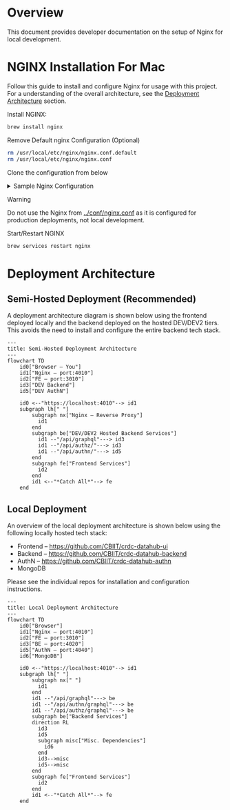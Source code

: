 # Overview

This document provides developer documentation on the setup of Nginx for local development.

# NGINX Installation For Mac

Follow this guide to install and configure Nginx for usage with this project. For a understanding of the overall architecture, see the [Deployment Architecture](#deployment-architecture) section.

Install NGINX:

```bash
brew install nginx
```

Remove Default nginx Configuration (Optional)

```bash
rm /usr/local/etc/nginx/nginx.conf.default
rm /usr/local/etc/nginx/nginx.conf
```

Clone the configuration from below

<details>
<summary>Sample Nginx Configuration</summary>

```nginx
worker_processes  1;

events {
    worker_connections  1024;
}

http {
    server {
        listen       0.0.0.0:4010;
        server_name  localhost;

        # Authn
        location /api/authn/ {
            # proxy_pass http://localhost:4030/api/authn/;
            # proxy_pass "https://hub-dev.datacommons.cancer.gov/api/authn/";
            proxy_pass "https://hub-dev2.datacommons.cancer.gov/api/authn/";
        }

        # Backend
        location /api/graphql {
            # proxy_pass http://localhost:4040/api/graphql;
            # proxy_pass "https://hub-dev.datacommons.cancer.gov/api/graphql";
            proxy_pass "https://hub-dev2.datacommons.cancer.gov/api/graphql";
        }

        # Frontend
        location / {
            allow all;
            proxy_pass http://localhost:3010/;
        }
    }
}
```

</details>

> [!Warning]
> Do not use the Nginx from [../conf/nginx.conf](../conf/nginx.conf) as it is configured for production deployments, not local development.

Start/Restart NGINX

```bash
brew services restart nginx
```

# Deployment Architecture

## Semi-Hosted Deployment (Recommended)

A deployment architecture diagram is shown below using the frontend deployed locally and the backend deployed on the hosted DEV/DEV2 tiers. This avoids the need to install and configure the entire backend tech stack.

```mermaid
---
title: Semi-Hosted Deployment Architecture
---
flowchart TD
    id0["Browser – You"]
    id1["Nginx – port:4010"]
    id2["FE – port:3010"]
    id3["DEV Backend"]
    id5["DEV AuthN"]

    id0 <--"https://localhost:4010"--> id1
    subgraph lh[" "]
        subgraph nx["Nginx – Reverse Proxy"]
          id1
        end
        subgraph be["DEV/DEV2 Hosted Backend Services"]
          id1 --"/api/graphql"---> id3
          id1 --"/api/authz/"---> id3
          id1 --"/api/authn/"---> id5
        end
        subgraph fe["Frontend Services"]
          id2
        end
        id1 <--"*Catch All*"--> fe
    end
```

## Local Deployment

An overview of the local deployment architecture is shown below using the following locally hosted tech stack:

- Frontend – <https://github.com/CBIIT/crdc-datahub-ui>
- Backend – <https://github.com/CBIIT/crdc-datahub-backend>
- AuthN – <https://github.com/CBIIT/crdc-datahub-authn>
- MongoDB

Please see the individual repos for installation and configuration instructions.

```mermaid
---
title: Local Deployment Architecture
---
flowchart TD
    id0["Browser"]
    id1["Nginx – port:4010"]
    id2["FE – port:3010"]
    id3["BE – port:4020"]
    id5["AuthN – port:4040"]
    id6["MongoDB"]

    id0 <--"https://localhost:4010"--> id1
    subgraph lh[" "]
        subgraph nx[" "]
          id1
        end
        id1 --"/api/graphql"---> be
        id1 --"/api/authn/graphql"---> be
        id1 --"/api/authz/graphql"---> be
        subgraph be["Backend Services"]
        direction RL
          id3
          id5
          subgraph misc["Misc. Dependencies"]
            id6
          end
          id3-->misc
          id5-->misc
        end
        subgraph fe["Frontend Services"]
          id2
        end
        id1 <--"*Catch All*"--> fe
    end
```
